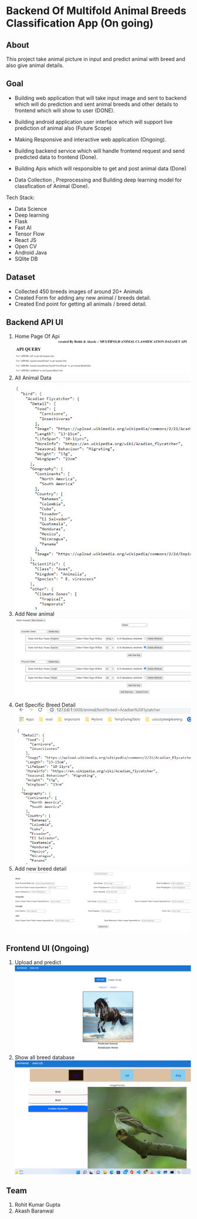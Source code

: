 # Backend Of Multifold Animal Breeds Classification App (On going)

## About
This project take animal picture in input and predict animal with breed and also give animal details.

## Goal
- Building web application that will take input image and sent to backend which will do prediction and sent animal breeds and other details to frontend which will show to user (DONE).

- Building android application user interface which will support live prediction of animal also (Future Scope)

- Making Responsive and interactive web application (Ongoing).

- Building backend service which will handle frontend request and send predicted data to frontend (Done).

- Building Apis which will responsible to get and post animal data (Done)

- Data Collection , Preprocessing and Building deep learning model for classfication of Animal (Done).



Tech Stack:

- Data Science
- Deep learning
- Flask
- Fast AI
- Tensor Flow
- React JS
- Open CV
- Android Java
- SQlite DB

## Dataset
- Collected 450 breeds images of around 20+ Animals
- Created Form for adding any new animal / breeds detail.
- Created End point for getting all animals / breed detail. 

## Backend API UI
1. Home Page Of Api <br>
![Home](img/about.PNG)
2. All Animal Data <br>
![All](img/all.PNG)
3. Add New animal <br>
![newAnimal](img/addDetail.PNG)
4. Get Specific Breed Detail <br>
![breedDetail](img/breed.PNG)
5. Add new breed detail <br>
![newBreed](img/newBreed.PNG)

## Frontend UI (Ongoing)
1. Upload and predict <br>
![newBreed](img/UI1.png)
2. Show all breed database <br>
![newBreed](img/UI2.png)

## Team
1. Rohit Kumar Gupta
2. Akash Baranwal
